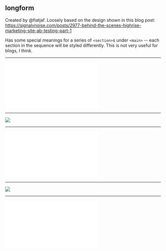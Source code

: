 ## longform

Created by @fiatjaf. Loosely based on the design shown in this blog post: https://signalvnoise.com/posts/2977-behind-the-scenes-highrise-marketing-site-ab-testing-part-1

Has some special meanings for a series of `<section>`s under `<main>` -- each section in the sequence will be styled differently. This is not very useful for blogs, I think.

---

![](desc.md)

---

![](Makefile)

---

![](README.md)

---

![](src)

---

![](theme.css)
